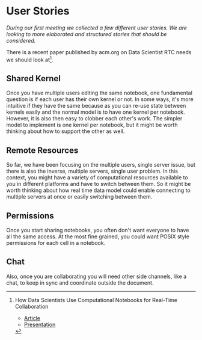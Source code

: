 # User Stories

_During our first meeting we collected a few different user stories. We are looking to more elaborated and structured stories that should be considered._

There is a recent paper published by acm.org on Data Scientist RTC needs we should look at[^f1].

## Shared Kernel

Once you have multiple users editing the same notebook, one fundamental question is if each user has their own kernel or not. In some ways, it's more intuitive if they have the same because as you can re-use state between kernels easily and the normal model is to have one kernel per notebook. However, it is also then easy to clobber each other's work. The simpler model to implement is one kernel per notebook, but it might be worth thinking about how to support the other as well.

## Remote Resources

So far, we have been focusing on the multiple users, single server issue, but there is also the inverse, multiple servers, single user problem. In this context, you might have a variety of computational resources available to you in different platforms and have to switch between them. So it might be worth thinking about how real time data model could enable connecting to multiple servers at once or easily switching between them.

## Permissions

Once you start sharing notebooks, you often don't want everyone to have all the same access. At the most fine grained, you could want POSIX style permissions for each cell in a notebook.

## Chat

Also, once you are collaborating you will need other side channels, like a chat, to keep in sync and coordinate outside the document.

[^f1]: How Data Scientists Use Computational Notebooks for Real-Time Collaboration

    - [Article](https://dl.acm.org/doi/10.1145/3359141)
    - [Presentation](https://ipitweb.files.wordpress.com/2019/06/wang_ipit-1.pdf)

